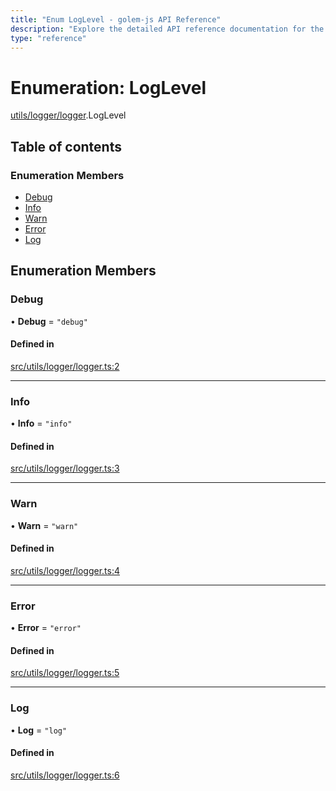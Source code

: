 ```yaml
---
title: "Enum LogLevel - golem-js API Reference"
description: "Explore the detailed API reference documentation for the Enum LogLevel within the golem-js SDK for the Golem Network."
type: "reference"
---
```

# Enumeration: LogLevel

[utils/logger/logger](../modules/utils_logger_logger).LogLevel

## Table of contents

### Enumeration Members

- [Debug](utils_logger_logger.LogLevel#debug)
- [Info](utils_logger_logger.LogLevel#info)
- [Warn](utils_logger_logger.LogLevel#warn)
- [Error](utils_logger_logger.LogLevel#error)
- [Log](utils_logger_logger.LogLevel#log)

## Enumeration Members

### Debug

• **Debug** = ``"debug"``

#### Defined in

[src/utils/logger/logger.ts:2](https://github.com/golemfactory/golem-js/blob/cd3b295/src/utils/logger/logger.ts#L2)

___

### Info

• **Info** = ``"info"``

#### Defined in

[src/utils/logger/logger.ts:3](https://github.com/golemfactory/golem-js/blob/cd3b295/src/utils/logger/logger.ts#L3)

___

### Warn

• **Warn** = ``"warn"``

#### Defined in

[src/utils/logger/logger.ts:4](https://github.com/golemfactory/golem-js/blob/cd3b295/src/utils/logger/logger.ts#L4)

___

### Error

• **Error** = ``"error"``

#### Defined in

[src/utils/logger/logger.ts:5](https://github.com/golemfactory/golem-js/blob/cd3b295/src/utils/logger/logger.ts#L5)

___

### Log

• **Log** = ``"log"``

#### Defined in

[src/utils/logger/logger.ts:6](https://github.com/golemfactory/golem-js/blob/cd3b295/src/utils/logger/logger.ts#L6)
